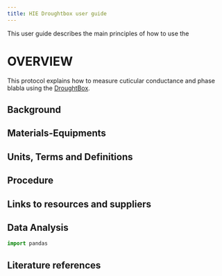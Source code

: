```yaml
---
title: HIE Droughtbox user guide
---
```


This user guide describes the main principles of how to use the  

#  OVERVIEW

This protocol explains how to measure cuticular conductance and phase blabla using the  [DroughtBox](https://onlinelibrary.wiley.com/doi/full/10.1111/pce.13750). 

## Background

## Materials-Equipments

## Units, Terms and Definitions

## Procedure

## Links to resources and suppliers

## Data Analysis

```python
import pandas
```

## Literature references

